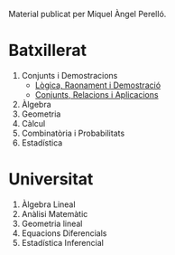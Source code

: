 Material publicat per Miquel Àngel Perelló.

# Batxillerat

1. Conjunts i Demostracions
      * [Lògica, Raonament i Demostració](/batx/uni1/logic/tlogica.pdf)
      * [Conjunts, Relacions i Aplicacions](/batx/uni1/logic/tconjunts.pdf)
2. Àlgebra
3. Geometria
4. Càlcul
5. Combinatòria i Probabilitats
6. Estadística


# Universitat

1. Àlgebra Lineal
2. Anàlisi Matemàtic
3. Geometria lineal
4. Equacions Diferencials
5. Estadística Inferencial


